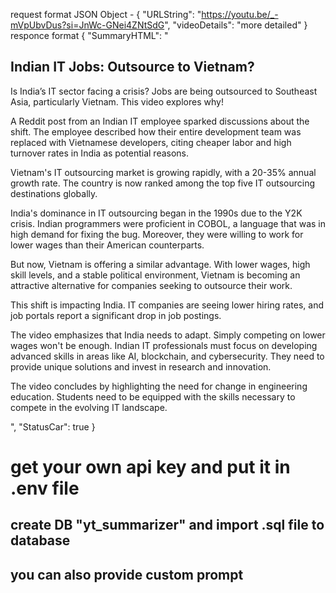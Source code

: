 request format 
JSON Object -
{
    "URLString": "https://youtu.be/_-mVpUbvDus?si=JnWc-GNei4ZNtSdG",
     "videoDetails": "more detailed"
}
responce format
{
    "SummaryHTML": "<h2>Indian IT Jobs: Outsource to Vietnam? </h2><p>Is India’s IT sector facing a crisis?   Jobs are being outsourced to Southeast Asia, particularly Vietnam.  This video explores why! </p><p>A Reddit post from an Indian IT employee sparked discussions about the shift.  The employee described how their entire development team was replaced with Vietnamese developers, citing cheaper labor and high turnover rates in India as potential reasons. </p><p>Vietnam's IT outsourcing market is growing rapidly, with a 20-35% annual growth rate.  The country is now ranked among the top five IT outsourcing destinations globally. </p><p>India's dominance in IT outsourcing began in the 1990s due to the Y2K crisis.  Indian programmers were proficient in COBOL, a language that was in high demand for fixing the bug.  Moreover, they were willing to work for lower wages than their American counterparts. </p><p>But now, Vietnam is offering a similar advantage.  With lower wages, high skill levels, and a stable political environment, Vietnam is becoming an attractive alternative for companies seeking to outsource their work. </p><p>This shift is impacting India.  IT companies are seeing lower hiring rates, and job portals report a significant drop in job postings. </p><p>The video emphasizes that India needs to adapt.  Simply competing on lower wages won't be enough.  Indian IT professionals must focus on developing advanced skills in areas like AI, blockchain, and cybersecurity.  They need to provide unique solutions and invest in research and innovation.  </p><p>The video concludes by highlighting the need for change in engineering education.  Students need to be equipped with the skills necessary to compete in the evolving IT landscape. </p>",
    "StatusCar": true
}


<h1>get your own api key and put it in .env file </h1>

<h2>create DB "yt_summarizer" and import .sql file to database</h2>

<h2>you can also provide custom prompt </h2>

